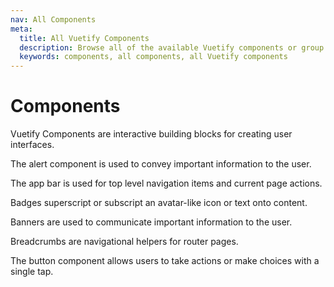 ```yaml
---
nav: All Components
meta:
  title: All Vuetify Components
  description: Browse all of the available Vuetify components or group by category.
  keywords: components, all components, all Vuetify components
---
```


<script setup>
  import ComponentsListItem from '@/components/components/ListItem.vue'
</script>

# Components

Vuetify Components are interactive building blocks for creating user interfaces.

<entry />

<v-row>

<components-list-item name="alerts">

  The alert component is used to convey important information to the user.

</components-list-item>

<components-list-item name="app-bars">

  The app bar is used for top level navigation items and current page actions.

</components-list-item>

<components-list-item name="badges">

  Badges superscript or subscript an avatar-like icon or text onto content.

</components-list-item>

<components-list-item name="banners">

  Banners are used to communicate important information to the user.

</components-list-item>

<components-list-item name="breadcrumbs">

  Breadcrumbs are navigational helpers for router pages.

</components-list-item>

<components-list-item name="buttons">

  The button component allows users to take actions or make choices with a single tap.

</components-list-item>

</v-row>

<backmatter />
